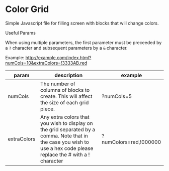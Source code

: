 # Color Grid

Simple Javascript file for filling screen with blocks that will change colors.


Useful Params

When using multiple parameters, the first parameter must be preceeded by a `?` character and subsequent parameters by a `&` character. 

Example: http://example.com/index.html?numCols=10&extraColors=!3333AB,red

| param   | description | example |
|---------|-------------|---------|
| numCols | The number of columns of blocks to create. This will affect the size of each grid piece.  | ?numCols=5 |
| extraColors | Any extra colors that you wish to display on the grid separated by a comma. Note that in the case you wish to use a hex code please replace the # with a ! character | ?numColors=red,!000000  | 


